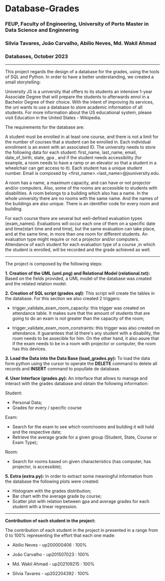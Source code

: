 # Database-Grades
### FEUP, Faculty of Engineering, University of Porto Master in Data Science and Enginnering 
### Silvia Tavares, João Carvalho, Abílio Neves, Md. Wakil Ahmad
### Databases, October 2023
---
This project regards the design of a database for the grades, using the tools of SQL and Python. In order to have a better understanding, we created a small storytelling:

University JS is a university that offers to its students an intensive 1-year Associate Degree that will prepare the students to afterwards enrol in a Bachelor Degree of their choice. With the intent of improving its services, the uni wants to use a database to store academic information of all students. For more information about the US educational system, please visit Education in the United States - Wikipedia.

The requirements for the database are:

A student must be enrolled in at least one course, and there is not a limit for the number of courses that a student can be enrolled in. Each individual enrollment is an event with an associated ID.
The university needs to store the following data for each student: first_name, last_name, email, date_of_birth, state, gpa , and if the student needs accessibility (for example, a room needs to have a ramp or an elevator so that a student in a wheelchair can get access to it). Each student has a unique student number.
Email is composed by <first_name>.<last_name>@jsuniversity.edu.

A room has a name, a maximum capacity, and can have or not projector and/or computers. Also, some of the rooms are accessible to students with disabilities. A room belongs to a building which also has a name. In the whole university there are no rooms with the same name. And the names of the buildings are also unique. There is an identifier code for every room and building.

For each course there are several but well-defined evaluation types (exam_names).  Evaluations will occur each one of them on a specific date and time(start time and end time), but the same evaluation can take place, and at the same time, in more than one room for different students. An evaluation type might require or not a projector and/or computers. Attendance of each student for each evaluation type of a course ,in which the student is enrolled, will be recorded and the grade achieved as well.

---
The project is composed by the following steps:

**1. Creation of the UML (uml.png) and Relational Model (relational.txt):**
Based on the fields provided, a UML model of the database was created and the related relation model. 


**2. Creation of SQL script (grades.sql):**
This script will create the tables in the database. For this section we also created 2 triggers:

- trigger_validate_exam_room_capacity: this trigger was created on attendance table. It makes sure that the amount of students that are going to do an exam is not greater than the   capacity of the room;

- trigger_validate_exam_room_constraints: this trigger was also created on attendance. It guarantees that id there's any student with a disability, the room needs to be assecible for him. On the other hand, it also asure that if the exam needs to be in a room with projector or computer, the room has this devices. 


**3. Load the Data into the Data Base (load_grades.py):**
To load the data form python using the cursor to operate the **DELETE** command to delete all records and **INSERT** command to popullate de database.

**4. User Interface (grades.py):**
An interface that allows to manage and interact with the grades database and obtain the following information:

Student:
- Personal Data;
- Grades for every / specific course
  
Exam:
- Search for the exam to see which room/rooms and building it will hold and the respective date;
- Retrieve the average grade for a given group (Student, State, Course or Exam Type);
 
Room:
- Search for rooms based on given characteristics (has computer, has projector, is accessible);

**5. Extra (extra.py):**
In order to extract some meaningful information from the database the following plots were created:

- Histogram with the grades distribution;
- Bar chart with the average grade by course;
- Scatter plot with relation between gpa and average grades for each student with a linear regression.

---
**Contribution of each student in the project:**

The contribution of each student in the project in presented in a range from 0 to 100% representing the effort that each one made:

- Abílio Neves - up200000406 : 100%

- João Carvalho - up201507023 : 100%

- Md. Wakil Ahmad - up202109215 : 100%

- Silvia Tavares - up202204392 : 100%

